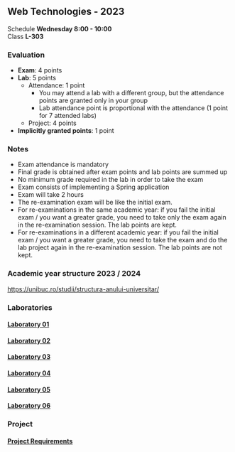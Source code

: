 ## Web Technologies - 2023

Schedule **Wednesday 8:00 - 10:00** \
Class **L-303**

### Evaluation

- **Exam**: 4 points
- **Lab**: 5 points
    - Attendance: 1 point
        - You may attend a lab with a different group, but the attendance points are granted only in your group
        - Lab attendance point is proportional with the attendance (1 point for 7 attended labs)
    - Project: 4 points
- **Implicitly granted points**: 1 point

### Notes

- Exam attendance is mandatory
- Final grade is obtained after exam points and lab points are summed up
- No minimum grade required in the lab in order to take the exam
- Exam consists of implementing a Spring application
- Exam will take 2 hours
- The re-examination exam will be like the initial exam.
- For re-examinations in the same academic year: if you fail the initial exam / you want a greater grade, you need to take only the exam again in the
  re-examination session. The lab points are kept.
- For re-examinations in a different academic year: if you fail the initial exam / you want a greater grade, you need to take the exam and do the lab
  project again in the re-examination session. The lab points are not kept.

### Academic year structure 2023 / 2024

https://unibuc.ro/studii/structura-anului-universitar/

### Laboratories

#### [Laboratory 01](Lab%2001/README.md)

#### [Laboratory 02](Lab%2002/README.md)

#### [Laboratory 03](Lab%2003/README.md)

#### [Laboratory 04](Lab%2004/README.md)

#### [Laboratory 05](Lab%2005/README.md)

#### [Laboratory 06](Lab%2006/README.md)

### Project

#### [Project Requirements](Project/README.md)